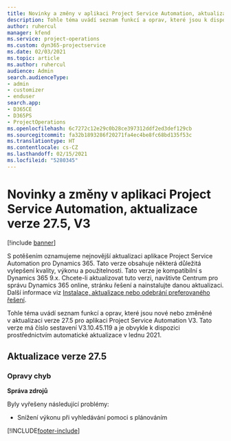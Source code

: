 ```yaml
---
title: Novinky a změny v aplikaci Project Service Automation, aktualizace verze 27.5, oprava hotfix, V3
description: Tohle téma uvádí seznam funkcí a oprav, které jsou k dispozici v aktualizaci verze 27.5, oprava hotfix, pro aplikaci Project Service Automation V3.
author: ruhercul
manager: kfend
ms.service: project-operations
ms.custom: dyn365-projectservice
ms.date: 02/03/2021
ms.topic: article
ms.author: ruhercul
audience: Admin
search.audienceType:
- admin
- customizer
- enduser
search.app:
- D365CE
- D365PS
- ProjectOperations
ms.openlocfilehash: 6c7272c12e29c0b28ce397312ddf2ed3def129cb
ms.sourcegitcommit: fa32b1893286f20271fa4ec4be8fc68bd135f53c
ms.translationtype: HT
ms.contentlocale: cs-CZ
ms.lasthandoff: 02/15/2021
ms.locfileid: "5280345"
---
```

# <a name="whats-new-or-changed-in-project-service-automation-update-release-275-v3"></a>Novinky a změny v aplikaci Project Service Automation, aktualizace verze 27.5, V3

[!include [banner](../includes/psa-now-project-operations.md)]

S potěšením oznamujeme nejnovější aktualizaci aplikace Project Service Automation pro Dynamics 365. Tato verze obsahuje některá důležitá vylepšení kvality, výkonu a použitelnosti. Tato verze je kompatibilní s Dynamics 365 9.x. Chcete-li aktualizovat tuto verzi, navštivte Centrum pro správu Dynamics 365 online, stránku řešení a nainstalujte danou aktualizaci. Další informace viz [Instalace, aktualizace nebo odebrání preferovaného řešení](https://docs.microsoft.com/power-platform/admin/install-remove-preferred-solution).

Tohle téma uvádí seznam funkcí a oprav, které jsou nové nebo změněné v aktualizaci verze 27.5 pro aplikaci Project Service Automation V3. Tato verze má číslo sestavení V3.10.45.119 a je obvykle k dispozici prostřednictvím automatické aktualizace v lednu 2021.

## <a name="update-release-275"></a>Aktualizace verze 27.5

### <a name="bug-fixes"></a>Opravy chyb


**Správa zdrojů**

Byly vyřešeny následující problémy:

- Snížení výkonu při vyhledávání pomoci s plánováním


[!INCLUDE[footer-include](../includes/footer-banner.md)]